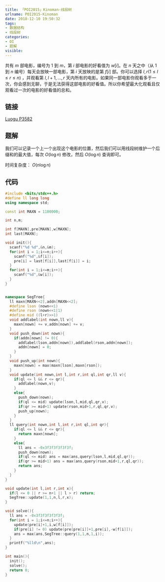 ```yaml
---
title: 「POI2015」Kinoman-线段树
urlname: POI2015-Kinoman
date: 2018-12-10 19:50:32
tags:
- 数据结构
- 线段树
categories: 
- OI
- 题解
visible:
---
```


共有 $m$ 部电影，编号为 $1$ 到 $m$，第 $i$ 部电影的好看值为 $w[i]$。在 $n$ 天之中（从 $1$ 到 $n$ 编号）每天会放映一部电影，第 $i$ 天放映的是第 $f[i]$ 部。你可以选择 $l,r(1 \leq l \leq r \leq n)$ ，并观看第 $l,l+1,\dots , r$ 天内所有的电影。如果同一部电影你观看多于一次，你会感到无聊，于是无法获得这部电影的好看值。所以你希望最大化观看且仅观看过一次的电影的好看值的总和。

<!-- more -->

## 链接

[Luogu P3582](https://www.luogu.org/problemnew/show/P3582)

## 题解

我们可以记录一个上一个出现这个电影的位置，然后我们可以用线段树维护一个后缀和的最大值，每次 $O(\log n)$ 修改，然后 $O(\log n)$ 查询即可。

时间复杂度： $O(n \log n)$

## 代码


```cpp
#include <bits/stdc++.h>
#define ll long long
using namespace std;

const int MAXN = 1100000;

int n,m;

int f[MAXN],pre[MAXN],w[MAXN];
int last[MAXN];

void init(){
  scanf("%d %d",&n,&m);
  for(int i = 1;i<=n;i++){
    scanf("%d",&f[i]);
    pre[i] = last[f[i]],last[f[i]] = i;
  }
  for(int i = 1;i<=m;i++){
    scanf("%d",&w[i]);
  }
}


namespace SegTree{
  ll maxn[MAXN<<2],addn[MAXN<<2];
  #define lson (nown<<1)
  #define rson (nown<<1|1)
  #define mid ((l+r)>>1)
  void addlabel(int nown,ll v){
    maxn[nown] += v,addn[nown] += v;
  }
  void push_down(int nown){
    if(addn[nown] != 0){
      addlabel(lson,addn[nown]),addlabel(rson,addn[nown]);
      addn[nown] = 0;
    }
  }
  void push_up(int nown){
    maxn[nown] = max(maxn[lson],maxn[rson]);
  }
  void update(int nown,int l,int r,int ql,int qr,ll v){
    if(ql <= l && r <= qr){
      addlabel(nown,v);
    }
    else{
      push_down(nown);
      if(ql <= mid) update(lson,l,mid,ql,qr,v);
      if(qr >= mid+1) update(rson,mid+1,r,ql,qr,v);
      push_up(nown);
    }
  }
  ll query(int nown,int l,int r,int ql,int qr){
    if(ql <= l && r <= qr){
      return maxn[nown];
    }
    else{
      ll ans = -0x3f3f3f3f3f3f;
      push_down(nown);
      if(ql <= mid) ans = max(ans,query(lson,l,mid,ql,qr));
      if(qr >= mid+1) ans = max(ans,query(rson,mid+1,r,ql,qr));
      return ans;
    }
  }
}

void update(int l,int r,int x){
  if(l <= 0 || r >= n+1 || l > r) return;
  SegTree::update(1,1,n,l,r,x);
}

void solve(){
  ll ans = -0x3f3f3f3f3f3f;
  for(int i = 1;i<=n;i++){
    update(pre[i]+1,i,w[f[i]]);
    if(pre[i] != 0) update(pre[pre[i]]+1,pre[i],-w[f[i]]);
    ans = max(ans,SegTree::query(1,1,n,1,i));
  }
  printf("%lld\n",ans);
}

int main(){
  init();
  solve();
  return 0;
}
```

